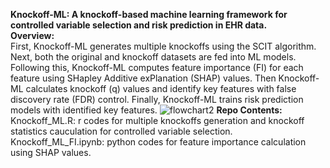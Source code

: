 **Knockoff-ML: A knockoff-based machine learning framework for controlled variable selection and risk prediction in EHR data.** <br/>
**Overview:** <br/>
First, Knockoff-ML generates multiple knockoffs using the SCIT algorithm. Next, both the original and knockoff datasets are fed into ML models. Following this, Knockoff-ML computes feature importance (FI) for each feature using SHapley Additive exPlanation (SHAP) values. Then Knockoff-ML calculates knockoff \(q\) values and identify key features with false discovery rate (FDR) control. Finally, Knockoff-ML trains risk prediction models with identified key features.
![flowchart2](https://github.com/user-attachments/assets/07582072-32c4-415c-be79-d02066627d6e)
**Repo Contents:** <br/>
Knockoff_ML.R: r codes for multiple knockoffs generation and knockoff statistics cauculation for controlled variable selection. <br/>
Knockoff_ML_FI.ipynb: python codes for feature importance calculation using SHAP values.
